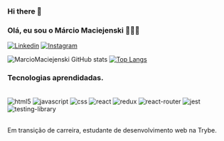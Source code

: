 ### Hi there 👋

### Olá, eu sou o Márcio Maciejenski 🧑🏻‍💻

[![Linkedin](https://img.shields.io/badge/LinkedIn-0077B5?style=for-the-badge&logo=linkedin&logoColor=white)](https://www.linkedin.com/in/marcio-maciejenski/)
[![Instagram](https://img.shields.io/badge/Instagram-E4405F?style=for-the-badge&logo=instagram&logoColor=white)](https://www.instagram.com/marciomaciejenski/)

![MarcioMaciejenski GitHub stats](https://github-readme-stats.vercel.app/api?username=MarcioMaciejenski&show_icons=true&theme=dark)
[![Top Langs](https://github-readme-stats.vercel.app/api/top-langs/?username=MarcioMaciejenski&langs_count=8)](https://github.com/anuraghazra/github-readme-stats)

### Tecnologias aprendidadas.
<div><br/>
  <img align="center" alt="html5" src="https://img.shields.io/badge/HTML5-E34F26?style=for-the-badge&logo=html5&logoColor=white" />
  <img align="center" alt="javascript" src="https://img.shields.io/badge/JavaScript-323330?style=for-the-badge&logo=javascript&logoColor=F7DF1E" />
  <img align="center" alt="css" src="https://img.shields.io/badge/CSS-239120?&style=for-the-badge&logo=css3&logoColor=white" />
  <img align="center" alt="react" src="https://img.shields.io/badge/React-20232A?style=for-the-badge&logo=react&logoColor=61DAFB" />
  <img align="center" alt="redux" src="https://img.shields.io/badge/Redux-593D88?style=for-the-badge&logo=redux&logoColor=white" />
  <img align="center" alt="react-router" src="https://img.shields.io/badge/React_Router-CA4245?style=for-the-badge&logo=react-router&logoColor=white" />
  <img align="center" alt="jest" src="https://img.shields.io/badge/Jest-323330?style=for-the-badge&logo=Jest&logoColor=white" />
  <img align="center" alt="testing-library" src="https://img.shields.io/badge/testing%20library-323330?style=for-the-badge&logo=testing-library&logoColor=red" />
</div></br>

Em transição de carreira, estudante de desenvolvimento web na Trybe.
